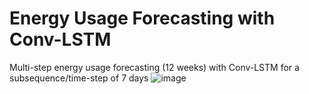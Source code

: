 # Energy Usage Forecasting with Conv-LSTM
Multi-step energy usage forecasting (12 weeks) with Conv-LSTM for a subsequence/time-step of 7 days
![image](https://user-images.githubusercontent.com/29087240/205079996-b79ff83e-6c79-4a09-87c1-31f908e37733.png)
